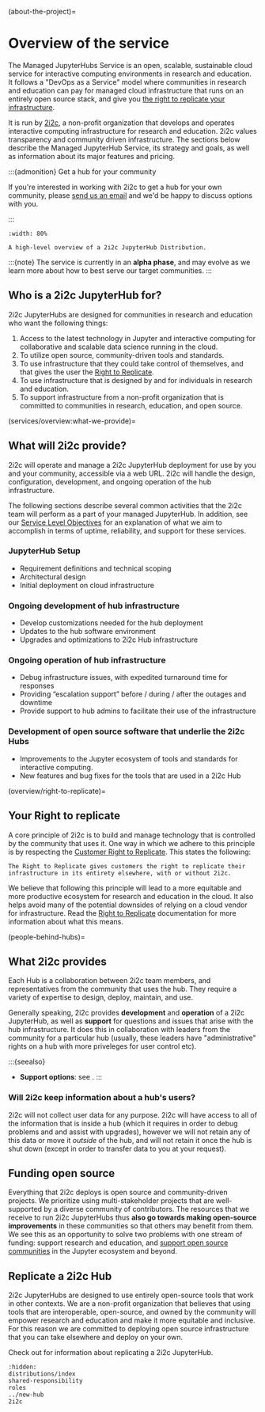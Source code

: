 (about-the-project)=
# Overview of the service

The Managed JupyterHubs Service is an open, scalable, sustainable cloud service for interactive computing environments in research and education.
It follows a "DevOps as a Service" model where communities in research and education can pay for managed cloud infrastructure that runs on an entirely open source stack, and give you [the right to replicate your infrastructure](https://2i2c.org/right-to-replicate).

It is run by [2i2c](https://2i2c.org), a non-profit organization that develops and operates interactive computing infrastructure for research and education.
2i2c values transparency and community driven infrastructure.
The sections below describe the Managed JupyterHub Service, its strategy and goals, as well as information about its major features and pricing.

:::{admonition} Get a hub for your community

If you're interested in working with 2i2c to get a hub for your own community, please [send us an email](mailto:hello@2i2c.org) and we'd be happy to discuss options with you.

:::

```{figure} https://drive.google.com/uc?export=download&id=1vL8ekAtUQ4TEik4-oWIn36VAOITdlmpR
:width: 80%

A high-level overview of a 2i2c JupyterHub Distribution.
```

:::{note}
The service is currently in an **alpha phase**, and may evolve as we learn more about how to best serve our target communities.
:::


## Who is a 2i2c JupyterHub for?

2i2c JupyterHubs are designed for communities in research and education who want the following things:

1. Access to the latest technology in Jupyter and interactive computing for collaborative and scalable data science running in the cloud.
2. To utilize open source, community-driven tools and standards.
3. To use infrastructure that they could take control of themselves, and that gives the user the [Right to Replicate](overview/right-to-replicate).
4. To use infrastructure that is designed by and for individuals in research and education.
5. To support infrastructure from a non-profit organization that is committed to communities in research, education, and open source.

(services/overview:what-we-provide)=
## What will 2i2c provide?

2i2c will operate and manage a 2i2c JupyterHub deployment for use by you and your community, accessible via a web URL. 2i2c will handle the design, configuration, development, and ongoing operation of the hub infrastructure.

The following sections describe several common activities that the 2i2c team will perform as a part of your managed JupyterHub.
In addition, see our [Service Level Objectives](strategy/service-objectives.md) for an explanation of what we aim to accomplish in terms of uptime, reliability, and support for these services.

### JupyterHub Setup

* Requirement definitions and technical scoping
* Architectural design
* Initial deployment on cloud infrastructure

### Ongoing development of hub infrastructure

* Develop customizations needed for the hub deployment
* Updates to the hub software environment
* Upgrades and optimizations to 2i2c Hub infrastructure

### Ongoing operation of hub infrastructure

* Debug infrastructure issues, with expedited turnaround time for responses
* Providing “escalation support” before / during / after the outages and downtime
* Provide support to hub admins to facilitate their use of the infrastructure

### Development of open source software that underlie the 2i2c Hubs

* Improvements to the Jupyter ecosystem of tools and standards for interactive computing.
* New features and bug fixes for the tools that are used in a 2i2c Hub

(overview/right-to-replicate)=
## Your Right to replicate

A core principle of 2i2c is to build and manage technology that is controlled by the community that uses it.
One way in which we adhere to this principle is by respecting the [Customer Right to Replicate](https://2i2c.org/right-to-replicate/). This states the following:

```{epigraph}
The Right to Replicate gives customers the right to replicate their infrastructure in its entirety elsewhere, with or without 2i2c.
```

We believe that following this principle will lead to a more equitable and more productive ecosystem for research and education in the cloud. It also helps avoid many of the potential downsides of relying on a cloud vendor for infrastructure. Read the [Right to Replicate](https://2i2c.org/right-to-replicate/) documentation for more information about what this means.

(people-behind-hubs)=
## What 2i2c provides

Each Hub is a collaboration between 2i2c team members, and representatives from the community that uses the hub.
They require a variety of expertise to design, deploy, maintain, and use.

Generally speaking, 2i2c provides **development** and **operation** of a 2i2c JupyterHub, as well as **support** for questions and issues that arise with the hub infrastructure.
It does this in collaboration with leaders from the community for a particular hub (usually, these leaders have "administrative" rights on a hub with more priveleges for user control etc).

:::{seealso}
- **Support options**: see [](../support.md).
:::

### Will 2i2c keep information about a hub's users?

2i2c will not collect user data for any purpose. 2i2c will have access to all of the information that is inside a hub (which it requires in order to debug problems and and assist with upgrades), however we will not retain any of this data or move it *outside* of the hub, and will not retain it once the hub is shut down (except in order to transfer data to you at your request).


## Funding open source

Everything that 2i2c deploys is open source and community-driven projects.
We prioritize using multi-stakeholder projects that are well-supported by a diverse community of contributors.
The resources that we receive to run 2i2c JupyterHubs thus **also go towards making open-source improvements** in these communities so that others may benefit from them.
We see this as an opportunity to solve two problems with one stream of funding: support research and education, and [support open source communities](https://2i2c.org/about#values) in the Jupyter ecosystem and beyond.

## Replicate a 2i2c Hub

2i2c JupyterHubs are designed to use entirely open-source tools that work in other contexts.
We are a non-profit organization that believes that using tools that are interoperable, open-source, and owned by the community will empower research and education and make it more equitable and inclusive.
For this reason we are committed to deploying open source infrastructure that you can take elsewhere and deploy on your own.

Check out [](../admin/howto/replicate.md) for information about replicating a 2i2c JupyterHub.

```{toctree}
:hidden:
distributions/index
shared-responsibility
roles
../new-hub
2i2c
```